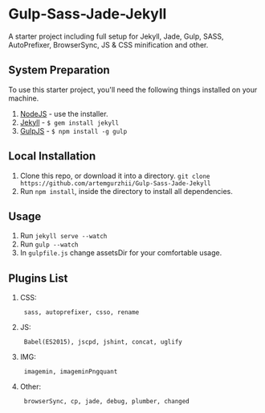 Gulp-Sass-Jade-Jekyll
=============================

A starter project including full setup for Jekyll, Jade, Gulp, SASS, AutoPrefixer, BrowserSync, JS &amp; CSS minification and other.

## System Preparation

To use this starter project, you'll need the following things installed on your machine.

1. [NodeJS](http://nodejs.org) - use the installer.
2. [Jekyll](http://jekyllrb.com/) - `$ gem install jekyll`
3. [GulpJS](https://github.com/gulpjs/gulp) - `$ npm install -g gulp`

## Local Installation

1. Clone this repo, or download it into a directory. `git clone https://github.com/artemgurzhii/Gulp-Sass-Jade-Jekyll`
2. Run `npm install`, inside the directory to install all dependencies.

## Usage

1. Run `jekyll serve --watch`
2. Run `gulp --watch`
3. In `gulpfile.js` change assetsDir for your comfortable usage.

## Plugins List

1. CSS:

        sass, autoprefixer, csso, rename

2. JS:

        Babel(ES2015), jscpd, jshint, concat, uglify

3. IMG:

        imagemin, imageminPngquant

4. Other:

        browserSync, cp, jade, debug, plumber, changed
